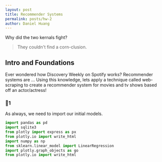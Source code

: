 ```yaml
---
layout: post
title: Recommender Systems 
permalink: posts/hw-2
author: Daniel Huang
---
```

Why did the two kernals fight?

> They couldn't find a corn-clusion.

## Intro and Foundations

Ever wondered how Discovery Weekly on Spotify works? Recommender systems are ... Using this knowledge, lets apply a technique called web-scraping to create a recommender system for movies and tv shows based off an actor/actress!

### 🎥1
As always, we need to import our initial models.

``` python
import pandas as pd
import sqlite3 
from plotly import express as px
from plotly.io import write_html
import numpy as np
from sklearn.linear_model import LinearRegression
import plotly.graph_objects as go
from plotly.io import write_html

```
&nbsp; 
